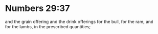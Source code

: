 # Numbers 29:37

and the grain offering and the drink offerings for the bull, for the ram, and for the lambs, in the prescribed quantities;

